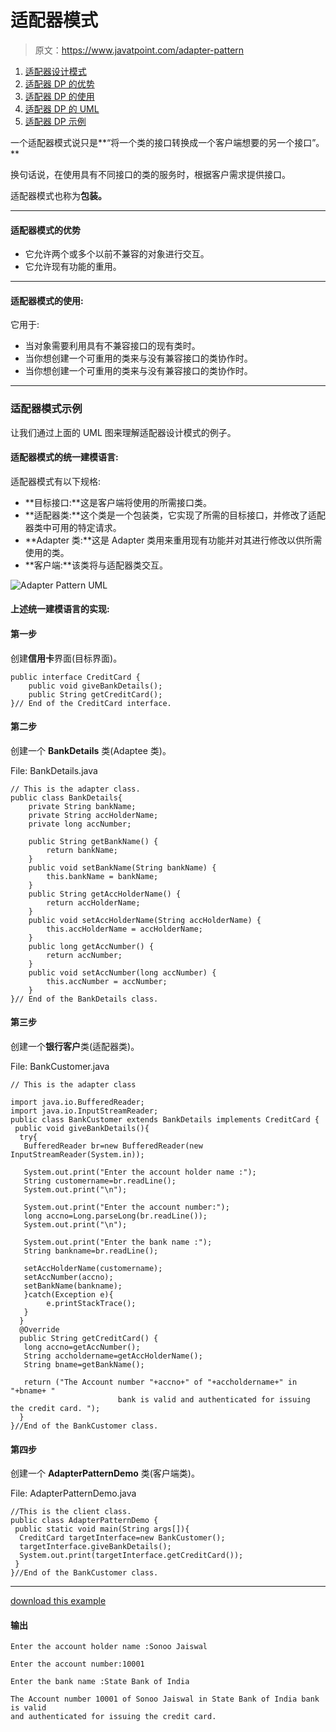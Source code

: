 # 适配器模式

> 原文：<https://www.javatpoint.com/adapter-pattern>

1.  [适配器设计模式](#)
2.  [适配器 DP 的优势](#adv)
3.  [适配器 DP 的使用](#usage)
4.  [适配器 DP 的 UML](#uml)
5.  [适配器 DP 示例](#ex)

一个适配器模式说只是**“将一个类的接口转换成一个客户端想要的另一个接口”。**

换句话说，在使用具有不同接口的类的服务时，根据客户需求提供接口。

适配器模式也称为**包装。**

* * *

#### 适配器模式的优势

*   它允许两个或多个以前不兼容的对象进行交互。
*   它允许现有功能的重用。

* * *

#### 适配器模式的使用:

它用于:

*   当对象需要利用具有不兼容接口的现有类时。
*   当你想创建一个可重用的类来与没有兼容接口的类协作时。
*   当你想创建一个可重用的类来与没有兼容接口的类协作时。

* * *

### 适配器模式示例

让我们通过上面的 UML 图来理解适配器设计模式的例子。

#### 适配器模式的统一建模语言:

适配器模式有以下规格:

*   **目标接口:**这是客户端将使用的所需接口类。
*   **适配器类:**这个类是一个包装类，它实现了所需的目标接口，并修改了适配器类中可用的特定请求。
*   **Adapter 类:**这是 Adapter 类用来重用现有功能并对其进行修改以供所需使用的类。
*   **客户端:**该类将与适配器类交互。

![Adapter Pattern UML](../img/80ab62233a9fb015459456a1cbee1e42.png)

#### 上述统一建模语言的实现:

#### 第一步

创建**信用卡**界面(目标界面)。

```
public interface CreditCard {
	public void giveBankDetails();
	public String getCreditCard();
}// End of the CreditCard interface.

```

#### 第二步

创建一个 **BankDetails** 类(Adaptee 类)。

File: BankDetails.java

```
// This is the adapter class.
public class BankDetails{
	private String bankName;
	private String accHolderName;
	private long accNumber;

	public String getBankName() {
		return bankName;
	}
	public void setBankName(String bankName) {
		this.bankName = bankName;
	}
	public String getAccHolderName() {
		return accHolderName;
	}
	public void setAccHolderName(String accHolderName) {
		this.accHolderName = accHolderName;
	}
	public long getAccNumber() {
		return accNumber;
	}
	public void setAccNumber(long accNumber) {
		this.accNumber = accNumber;
	}
}// End of the BankDetails class.

```

#### 第三步

创建一个**银行客户**类(适配器类)。

File: BankCustomer.java

```
// This is the adapter class

import java.io.BufferedReader;
import java.io.InputStreamReader;
public class BankCustomer extends BankDetails implements CreditCard {
 public void giveBankDetails(){
  try{
   BufferedReader br=new BufferedReader(new InputStreamReader(System.in));

   System.out.print("Enter the account holder name :");
   String customername=br.readLine();
   System.out.print("\n");

   System.out.print("Enter the account number:");
   long accno=Long.parseLong(br.readLine());
   System.out.print("\n");

   System.out.print("Enter the bank name :");
   String bankname=br.readLine();

   setAccHolderName(customername);
   setAccNumber(accno);
   setBankName(bankname);
   }catch(Exception e){
		e.printStackTrace();
   }
  }
  @Override
  public String getCreditCard() {
   long accno=getAccNumber();
   String accholdername=getAccHolderName();
   String bname=getBankName();

   return ("The Account number "+accno+" of "+accholdername+" in "+bname+ "
                        bank is valid and authenticated for issuing the credit card. ");
  }
}//End of the BankCustomer class.

```

#### 第四步

创建一个 **AdapterPatternDemo** 类(客户端类)。

File: AdapterPatternDemo.java

```
//This is the client class.
public class AdapterPatternDemo {
 public static void main(String args[]){
  CreditCard targetInterface=new BankCustomer();
  targetInterface.giveBankDetails();
  System.out.print(targetInterface.getCreditCard());
 } 
}//End of the BankCustomer class.

```

* * *

[download this example](designpattern/designpatternexample/adapterpattern.zip)

#### 输出

```
Enter the account holder name :Sonoo Jaiswal

Enter the account number:10001

Enter the bank name :State Bank of India

The Account number 10001 of Sonoo Jaiswal in State Bank of India bank is valid 
and authenticated for issuing the credit card.

```